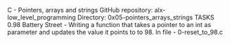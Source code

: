 C - Pointers, arrays and strings
GitHub repository: alx-low_level_programming
Directory: 0x05-pointers_arrays_strings
TASKS
0.98 Battery Street - Writing a function that takes a pointer to an int as parameter and updates the value it points to to 98.
  In file - 0-reset_to_98.c

